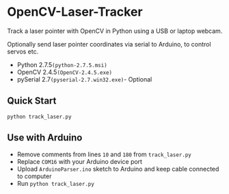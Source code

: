# OpenCV-Laser-Tracker
Track a laser pointer with OpenCV in Python using a USB or laptop webcam.

Optionally send laser pointer coordinates via serial to Arduino, to control servos etc.

* Python 2.7.5```(python-2.7.5.msi)```
* OpenCV 2.4.5```(OpenCV-2.4.5.exe)```
* pySerial 2.7```(pyserial-2.7.win32.exe)```- Optional

## Quick Start
```python track_laser.py```

## Use with Arduino
* Remove comments from lines ```10``` and ```180``` from ```track_laser.py```
* Replace ```COM16``` with your Arduino device port
* Upload ```ArduinoParser.ino``` sketch to Arduino and keep cable connected to computer
* Run ```python track_laser.py```
